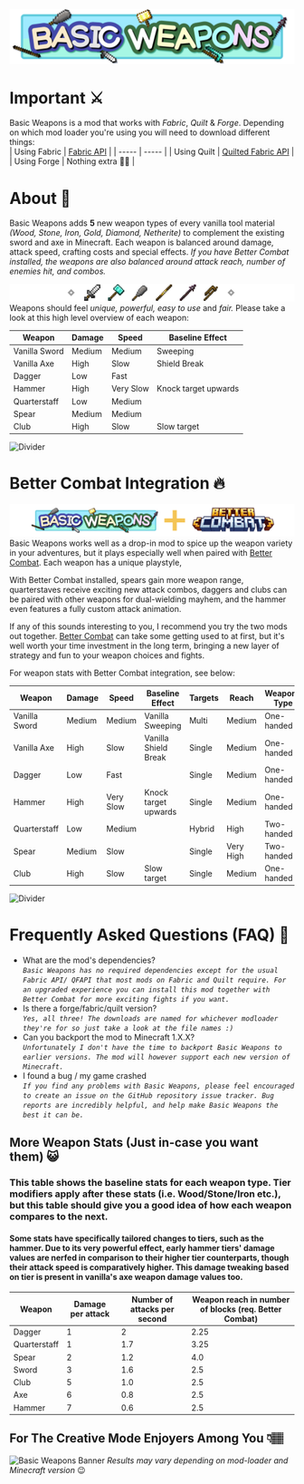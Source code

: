 ![Basic Weapons Banner](https://github.com/Khazoda/basic-weapons/blob/Web-Assets/description_common/banner.png?raw=true)

# Important ⚔️

Basic Weapons is a mod that works with *Fabric*, _Quilt_ & _Forge_. Depending on which mod loader you're using you will need to download different things:  
| Using Fabric | [Fabric API](https://legacy.curseforge.com/minecraft/mc-mods/fabric-api) |
| ----- | ----- |
| Using Quilt | [Quilted Fabric API](https://legacy.curseforge.com/minecraft/mc-mods/qsl) |
| Using Forge | Nothing extra 👍🏽 |

# About 🤺

Basic Weapons adds **5** new weapon types of every vanilla tool material _(Wood, Stone, Iron, Gold, Diamond, Netherite)_ to complement the existing sword and axe in Minecraft. Each weapon is balanced around damage, attack speed, crafting costs and special effects. _If you have Better Combat installed, the weapons are also balanced around attack reach, number of enemies hit, and combos._

![Divider](https://github.com/Khazoda/basic-weapons/blob/Web-Assets/description_common/showcase.png?raw=true)
Weapons should feel _unique, powerful, easy to use_ and _fair._ Please take a look at this high level overview of each weapon:

| Weapon        | Damage | Speed     | Baseline Effect      |
| ------------- | ------ | --------- | -------------------- |
| Vanilla Sword | Medium | Medium    | Sweeping             |
| Vanilla Axe   | High   | Slow      | Shield Break         |
| Dagger        | Low    | Fast      |                      |
| Hammer        | High   | Very Slow | Knock target upwards |
| Quarterstaff  | Low    | Medium    |                      |
| Spear         | Medium | Medium    |                      |
| Club          | High   | Slow      | Slow target          |

![Divider](https://github.com/Khazoda/basic-weapons/blob/Web-Assets/description_common/divider_1.png?raw=true)

# Better Combat Integration 🔥

![Better Combat + Basic Weapons](https://github.com/Khazoda/basic-weapons/blob/Web-Assets/description_common/bettercombat.png?raw=true)
Basic Weapons works well as a drop-in mod to spice up the weapon variety in your adventures, but it plays especially well when paired with [Better Combat](https://modrinth.com/mod/better-combat). Each weapon has a unique playstyle,

With Better Combat installed, spears gain more weapon range, quarterstaves receive exciting new attack combos, daggers and clubs can be paired with other weapons for dual-wielding mayhem, and the hammer even features a fully custom attack animation.

If any of this sounds interesting to you, I recommend you try the two mods out together. [Better Combat](https://modrinth.com/mod/better-combat) can take some getting used to at first, but it's well worth your time investment in the long term, bringing a new layer of strategy and fun to your weapon choices and fights.

For weapon stats with Better Combat integration, see below:

| Weapon        | Damage | Speed     | Baseline Effect      | Targets | Reach     | Weapon-Type |
| ------------- | ------ | --------- | -------------------- | ------- | --------- | ----------- |
| Vanilla Sword | Medium | Medium    | Vanilla Sweeping     | Multi   | Medium    | One-handed  |
| Vanilla Axe   | High   | Slow      | Vanilla Shield Break | Single  | Medium    | One-handed  |
| Dagger        | Low    | Fast      |                      | Single  | Medium    | One-handed  |
| Hammer        | High   | Very Slow | Knock target upwards | Single  | Medium    | One-handed  |
| Quarterstaff  | Low    | Medium    |                      | Hybrid  | High      | Two-handed  |
| Spear         | Medium | Slow      |                      | Single  | Very High | Two-handed  |
| Club          | High   | Slow      | Slow target          | Single  | Medium    | One-handed  |

![Divider](https://github.com/Khazoda/basic-weapons/blob/Web-Assets/description_common/divider_2.png?raw=true)

# Frequently Asked Questions (FAQ) 🧡

- What are the mod's dependencies?  
  _`Basic Weapons has no required dependencies except for the usual Fabric API/ QFAPI that most mods on Fabric and Quilt require. For an upgraded experience you can install this mod together with Better Combat for more exciting fights if you want.`_
- Is there a forge/fabric/quilt version?  
  _`Yes, all three! The downloads are named for whichever modloader they're for so just take a look at the file names :)`_
- Can you backport the mod to Minecraft 1.X.X?  
  _`Unfortunately I don't have the time to backport Basic Weapons to earlier versions. The mod will however support each new version of Minecraft.`_
- I found a bug / my game crashed  
  _`If you find any problems with Basic Weapons, please feel encouraged to create an issue on the GitHub repository issue tracker. Bug reports are incredibly helpful, and help make Basic Weapons the best it can be.`_

## More Weapon Stats (Just in-case you want them) 😺

### This table shows the baseline stats for each weapon type. Tier modifiers apply after these stats (i.e. Wood/Stone/Iron etc.), but this table should give you a good idea of how each weapon compares to the next.

#### Some stats have specifically tailored changes to tiers, such as the hammer. Due to its very powerful effect, early hammer tiers' damage values are nerfed in comparison to their higher tier counterparts, though their attack speed is comparatively higher. This damage tweaking based on tier is present in vanilla's axe weapon damage values too.

| Weapon       | Damage per attack | Number of attacks per second | Weapon reach in number of blocks (req. Better Combat) |
| ------------ | ----------------- | ---------------------------- | ----------------------------------------------------- |
| Dagger       | 1                 | 2                            | 2.25                                                  |
| Quarterstaff | 1                 | 1.7                          | 3.25                                                  |
| Spear        | 2                 | 1.2                          | 4.0                                                   |
| Sword        | 3                 | 1.6                          | 2.5                                                   |
| Club         | 5                 | 1.0                          | 2.5                                                   |
| Axe          | 6                 | 0.8                          | 2.5                                                   |
| Hammer       | 7                 | 0.6                          | 2.5                                                   |

## For The Creative Mode Enjoyers Among You 👇🏽

![Basic Weapons Banner](https://github.com/Khazoda/basic-weapons/blob/Web-Assets/description_common/creativetab.png?raw=true)
_Results may vary depending on mod-loader and Minecraft version_ 😉
